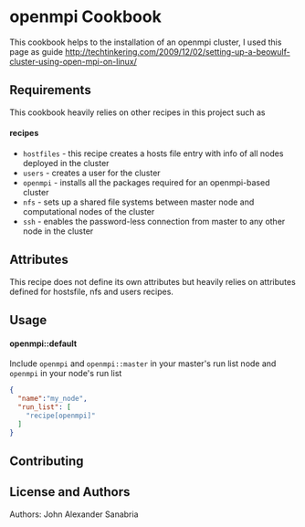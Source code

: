 openmpi Cookbook
================
This cookbook helps to the installation of an openmpi cluster, I used this page as guide http://techtinkering.com/2009/12/02/setting-up-a-beowulf-cluster-using-open-mpi-on-linux/

Requirements
------------
This cookbook heavily relies on other recipes in this project such as
#### recipes
- `hostfiles` - this recipe creates a hosts file entry with info of all nodes deployed in the cluster
- `users` - creates a user for the cluster
- `openmpi` - installs all the packages required for an openmpi-based cluster
- `nfs` - sets up a shared file systems between master node and computational nodes of the cluster
- `ssh` - enables the password-less connection from master to any other node in the cluster



Attributes
----------
This recipe does not define its own attributes but heavily relies on attributes defined for hostsfile, nfs and users recipes.

Usage
-----
#### openmpi::default
Include `openmpi` and `openmpi::master` in your master's run list node and `openmpi` in your node's run list

```json
{
  "name":"my_node",
  "run_list": [
    "recipe[openmpi]"
  ]
}
```

Contributing
------------

License and Authors
-------------------
Authors: John Alexander Sanabria
